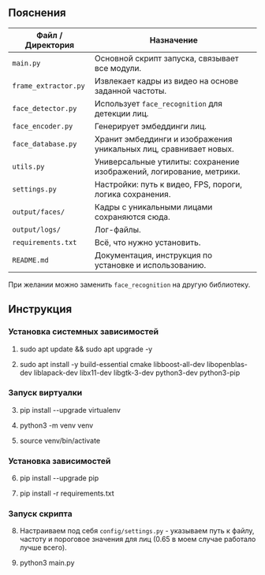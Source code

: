 ## Пояснения

| Файл / Директория    | Назначение                                                           |
| -------------------- | -------------------------------------------------------------------- |
| `main.py`            | Основной скрипт запуска, связывает все модули.                       |
| `frame_extractor.py` | Извлекает кадры из видео на основе заданной частоты.                 |
| `face_detector.py`   | Использует `face_recognition` для детекции лиц.                      |
| `face_encoder.py`    | Генерирует эмбеддинги лиц.                                           |
| `face_database.py`   | Хранит эмбеддинги и изображения уникальных лиц, сравнивает новых.    |
| `utils.py`           | Универсальные утилиты: сохранение изображений, логирование, метрики. |
| `settings.py`        | Настройки: путь к видео, FPS, пороги, логика сохранения.             |
| `output/faces/`      | Кадры с уникальными лицами сохраняются сюда.                         |
| `output/logs/`       | Лог-файлы.                                                           |
| `requirements.txt`   | Всё, что нужно установить.                                           |
| `README.md`          | Документация, инструкция по установке и использованию.               |


При желании можно заменить `face_recognition` на другую библиотеку.

## Инструкция

### Установка системных зависимостей

1. sudo apt update && sudo apt upgrade -y

2. sudo apt install -y build-essential cmake libboost-all-dev libopenblas-dev liblapack-dev libx11-dev libgtk-3-dev python3-dev python3-pip

### Запуск виртуалки

3.  pip install --upgrade virtualenv

4. python3 -m venv venv

5. source venv/bin/activate

### Установка зависимостей

6. pip install --upgrade pip

7. pip install -r requirements.txt

### Запуск скрипта

8. Настраиваем под себя `config/settings.py` - указываем путь к файлу, частоту и пороговое значения для лиц (0.65 в моем случае работало лучше всего).

9. python3 main.py
